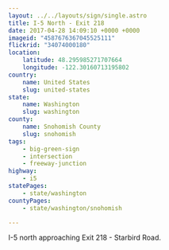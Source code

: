 ```yaml
---
layout: ../../layouts/sign/single.astro
title: I-5 North - Exit 218
date: 2017-04-28 14:09:10 +0000 +0000
imageid: "4587676367045525111"
flickrid: "34074000180"
location:
    latitude: 48.295985271707664
    longitude: -122.30160713195802
country:
    name: United States
    slug: united-states
state:
    name: Washington
    slug: washington
county:
    name: Snohomish County
    slug: snohomish
tags:
    - big-green-sign
    - intersection
    - freeway-junction
highway:
    - i5
statePages:
    - state/washington
countyPages:
    - state/washington/snohomish

---
```

I-5 north approaching Exit 218 - Starbird Road.
